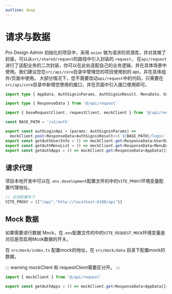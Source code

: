 ```yaml
---
outline: deep
---
```


# 请求与数据

Pro Design Admin 初始化的项目中，采用 `axios` 做为请求的资源库，并对其做了封装，可以从`src/shared/request`的路径中引入封装的 `request`，
在`api/request`进行了适配业务的二次封装，你可以在此处适配自己的业务逻辑，并在具体场景中使用。我们建议您在`src/api/core`目录中管理您的项目使用到的 api，并在具体组件/页面中使用。 大部分情况下，您不需要改动`api/request`中的代码，只需要在`src/api/core`目录中新增您使用的接口，并在页面中引入接口使用即可。

```ts
import type { AppData, AuthSigninParams, AuthSigninResult, MenuData, UserData } from '@/typings'

import type { ResponseData } from '@/api/request'

import { baseRequestClient, requestClient, mockClient } from '@/api/request'

const BASE_PATH = '/v1/auth'

export const authLoginApi = (params: AuthSigninParams) =>
  mockClient.post<ResponseData<AuthSigninResult>>(`${BASE_PATH}/login`, params)
export const getAuthUserInfo = () => mockClient.get<ResponseData<UserData>>(`${BASE_PATH}/user`)
export const getAuthMenuList = () => mockClient.get<ResponseData<MenuData[]>>(`${BASE_PATH}/menus`)
export const getAuthApps = () => mockClient.get<ResponseData<AppData[]>>(`${BASE_PATH}/apps`)
```

## 请求代理

项目本地开发中可以在`.env.development`配置文件的中的`VITE_PROXY`环境变量配置代理地址。

```ts
// 支持配置多个
VITE_PROXY = [["/api","http://localhost:6100/api"]]
```

## Mock 数据

如果需要进行数据 Mock，在`.env`配置文件的中的`VITE_REQUEST_MOCK`环境变量是对应是否启用Mcok数据的开关。

在 `src/mock/index.ts` 配置mock的地址，在 `src/mock/data` 目录下配置mock的数据。

::: warning
mockClient 和 requestClient需要区分开。
:::

```ts
import { mockClient } from '@/api/request'

export const getAuthApps = () => mockClient.get<ResponseData<AppData[]>>(`${BASE_PATH}/apps`)
```